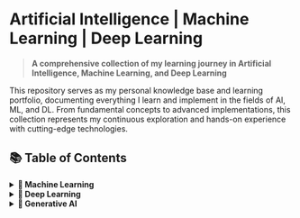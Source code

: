 # Artificial Intelligence | Machine Learning | Deep Learning

> **A comprehensive collection of my learning journey in Artificial Intelligence, Machine Learning, and Deep Learning**

This repository serves as my personal knowledge base and learning portfolio, documenting everything I learn and implement in the fields of AI, ML, and DL. From fundamental concepts to advanced implementations, this collection represents my continuous exploration and hands-on experience with cutting-edge technologies.

## 📚 Table of Contents

<details>
<summary><strong>🤖 Machine Learning</strong></summary>

</details>



<details>
<summary><strong>🧠 Deep Learning</strong></summary>

- [The spelled-out intro to neural networks and backpropagation: building micrograd - Andrej Karpathy](https://www.youtube.com/watch?v=VMj-3S1tku0&list=PLAqhIrjkxbuWI23v9cThsA9GvCAUhRvKZ&index=3)
    - [Back propogation in Neural Networks from scratch](./deep-learning/Back_propogation_in_Neural_Networks_From_Scratch.ipynb)
</details>


<details>
<summary><strong>🎯 Generative AI</strong></summary>

</details>

